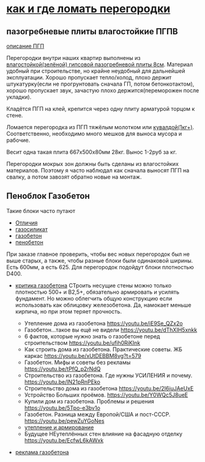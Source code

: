 # [как и где ломать перегородки](http://rykinekruki.ru/rabota-so-stenami/kak-slomat-stenu-tolko-lomayte-posle-novogo-goda/)


##  пазогребневые плиты влагостойкие ПГПВ

[описание ПГП](https://mainavi.ru/strojmaterialy/pazogrebnevye-plity/)

Перегородки внутри наших квартир выполнены из [влагостойкой(зелёной) гипсовой пазогребневой плиты 8см](http://www.ekonomstroy.ru/catalog/plity_pazogrebnevye/plita_pazogrebnevaya_667kh500kh80mm_polnotelaya_vlagostoykaya/). Материал удобный при строительстве, но крайне неудобный для дальнейшей эксплуатации. Хорошо пропускает тепло/холод, плохо держит штукатурку(если не прогрунтовать сначала ГП, потом бетонкотактом), хорошо пропускает звук, зачастую плохо держится(переморожен после укладки).

Кладётся ПГП на клей, крепится через одну плиту арматурой торцом к стене.

Ломается перегородка из ПГП тяжёлым молотком или [кувалдой(1кг+)](http://www.vseinstrumenti.ru/ruchnoy_instrument/udarno_rychazhnyj/molotki/spetsialnye/matrix/kuvalda_matrix._1000_g._10919/). Соответственно, необходимо много мешков для выноса мусора и рабочие.

Весит одна такая плита 667х500х80мм 28кг. Вынос 1-2руб за кг.

Перегородки мокрых зон должны быть сделаны из влагостойких материалов. Поэтому я часто наблюдал как сначала выносят ПГП на свалку, а потом завозят обратно новые на монтаж.

## Пеноблок Газобетон

Такие блоки часто путают
  * [Отличия](http://thedifference.ru/chem-otlichaetsya-gazobeton-ot-gazosilikata/)
  * [газосиликат](https://mainavi.ru/strojmaterialy/gazosilikat/)
  * [газобетон](https://mainavi.ru/strojmaterialy/gazobeton/)
  * [пенобетон](https://mainavi.ru/strojmaterialy/penobeton/)

При заказе главное проверить, чтобы вес новых перегородок был не выше старых, а также, чтобы разные блоки были одинаковой ширины. Есть 600мм, а есть 625. Для перегородок подойдут блоки плотностью D400.

 * [критика газобетона](https://youtu.be/P7n7c57Cn3I?t=989) СТроить несущие стены можно только плотностью 500+ и B2,5+, обязательно армировать и усилять фундамент. Но можно облегчить общую конструкцию если использовать как облицовку железобетона. Да, намокает меньше кирпича, но при этом теряет прочность.
	* Утепление дома из газобетона https://youtu.be/iE9Se_QZx2o
	* Газобетон...такое вы ещё не видели https://youtu.be/dThXIH5xnkk
	* 6 фактов, которые нужно знать о газобетоне перед строительством https://youtu.be/ufih0RiKInk
	* Как строить дома из газобетона. Практические советы. ЖБ каркас https://youtu.be/xUtDEBBM8vg?t=579
	* Газобетон. Мифы и советы без рекламы https://youtu.be/tPfQ_p2rNdQ
	* Строительство из газобетона. Где нужны УСИЛЕНИЯ и почему. https://youtu.be/lN21pRnPEko
	* Строительство дома из газобетона https://youtu.be/2I6iuJAeUxE
	* Устройство Больших проёмов. https://youtu.be/Y0WQc5J8ueE
	* Купили дом из газобетона. Проблемы и решения https://youtu.be/5Tpo-e3bv1o
	* Газобетон. Разница между Европой/США и пост-СССР. https://youtu.be/pewZuYGoNes
	* [утепление и армирование](https://youtu.be/9fk_Dioy3Gg?t=460)
	* Будущее НЕутеплённых стен влияние на фасадную отделку https://youtu.be/EcfwL6kAWxk

 * [реклама газобетона]()

